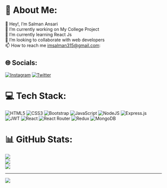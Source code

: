 # 💫 About Me:
👋 Hey!, I’m Salman Ansari<br>🔭 I’m currently working on My College Project<br>🌱 I’m currently learning React Js<br>👯 I’m looking to collaborate with web developers<br>📫 How to reach me imsalman315@gmail.com:


## 🌐 Socials:
[![Instagram](https://img.shields.io/badge/Instagram-%23E4405F.svg?logo=Instagram&logoColor=white)](https://instagram.com/salman__76__) [![Twitter](https://img.shields.io/badge/Twitter-%231DA1F2.svg?logo=Twitter&logoColor=white)](https://twitter.com/Salman__76) 

# 💻 Tech Stack:
![HTML5](https://img.shields.io/badge/html5-%23E34F26.svg?style=for-the-badge&logo=html5&logoColor=white) ![CSS3](https://img.shields.io/badge/css3-%231572B6.svg?style=for-the-badge&logo=css3&logoColor=white) ![Bootstrap](https://img.shields.io/badge/bootstrap-%23563D7C.svg?style=for-the-badge&logo=bootstrap&logoColor=white) ![JavaScript](https://img.shields.io/badge/javascript-%23323330.svg?style=for-the-badge&logo=javascript&logoColor=%23F7DF1E) ![NodeJS](https://img.shields.io/badge/node.js-6DA55F?style=for-the-badge&logo=node.js&logoColor=white) ![Express.js](https://img.shields.io/badge/express.js-%23404d59.svg?style=for-the-badge&logo=express&logoColor=%2361DAFB) ![JWT](https://img.shields.io/badge/JWT-black?style=for-the-badge&logo=JSON%20web%20tokens) ![React](https://img.shields.io/badge/react-%2320232a.svg?style=for-the-badge&logo=react&logoColor=%2361DAFB) ![React Router](https://img.shields.io/badge/React_Router-CA4245?style=for-the-badge&logo=react-router&logoColor=white) ![Redux](https://img.shields.io/badge/redux-%23593d88.svg?style=for-the-badge&logo=redux&logoColor=white) ![MongoDB](https://img.shields.io/badge/MongoDB-%234ea94b.svg?style=for-the-badge&logo=mongodb&logoColor=white)
# 📊 GitHub Stats:
![](https://github-readme-stats.vercel.app/api?username=salman7875&theme=radical&hide_border=false&include_all_commits=true&count_private=true)<br/>
![](https://github-readme-streak-stats.herokuapp.com/?user=salman7875&theme=radical&hide_border=false)<br/>
![](https://github-readme-stats.vercel.app/api/top-langs/?username=salman7875&theme=radical&hide_border=false&include_all_commits=true&count_private=true&layout=compact)

---
[![](https://visitcount.itsvg.in/api?id=salman7875&icon=0&color=0)](https://visitcount.itsvg.in)

<!-- Proudly created with GPRM ( https://gprm.itsvg.in ) -->
